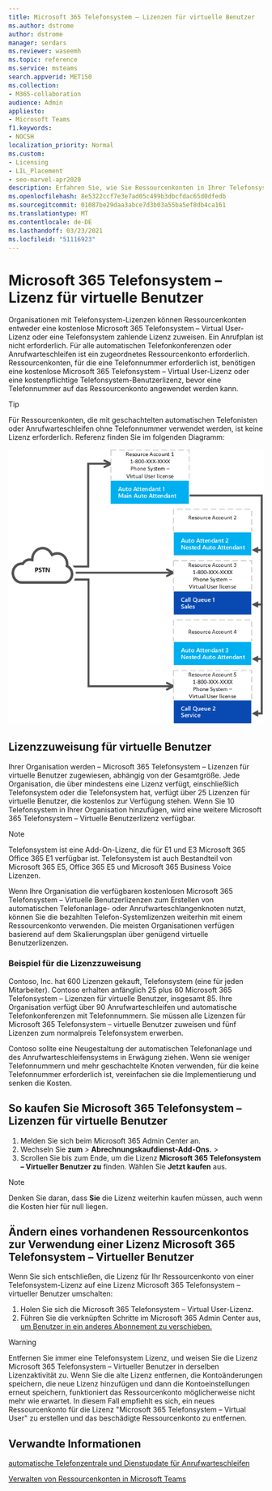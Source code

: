 ```yaml
---
title: Microsoft 365 Telefonsystem – Lizenzen für virtuelle Benutzer
ms.author: dstrome
author: dstrome
manager: serdars
ms.reviewer: waseemh
ms.topic: reference
ms.service: msteams
search.appverid: MET150
ms.collection:
- M365-collaboration
audience: Admin
appliesto:
- Microsoft Teams
f1.keywords:
- NOCSH
localization_priority: Normal
ms.custom:
- Licensing
- LIL_Placement
- seo-marvel-apr2020
description: Erfahren Sie, wie Sie Ressourcenkonten in Ihrer Telefonsystem eine kostenlose Telefonsystem Virtual User-Lizenz oder eine kostenpflichtige Telefonsystem-Benutzerlizenz zuweisen.
ms.openlocfilehash: 8e5322ccf7e3e7ad05c499b3dbcfdac65d0dfedb
ms.sourcegitcommit: 01087be29daa3abce7d3b03a55ba5ef8db4ca161
ms.translationtype: MT
ms.contentlocale: de-DE
ms.lasthandoff: 03/23/2021
ms.locfileid: "51116923"
---
```

# <a name="microsoft-365-phone-system--virtual-user-license"></a>Microsoft 365 Telefonsystem – Lizenz für virtuelle Benutzer

Organisationen mit Telefonsystem-Lizenzen können Ressourcenkonten entweder eine kostenlose Microsoft 365 Telefonsystem – Virtual User-Lizenz oder eine Telefonsystem zahlende Lizenz zuweisen. Ein Anrufplan ist nicht erforderlich. Für alle automatischen Telefonkonferenzen oder Anrufwarteschleifen ist ein zugeordnetes Ressourcenkonto erforderlich. Ressourcenkonten, für die eine Telefonnummer erforderlich ist, benötigen eine kostenlose Microsoft 365 Telefonsystem – Virtual User-Lizenz oder eine kostenpflichtige Telefonsystem-Benutzerlizenz, bevor eine Telefonnummer auf das Ressourcenkonto angewendet werden kann.

> [!TIP]
> Für Ressourcenkonten, die mit geschachtelten automatischen Telefonisten oder Anrufwarteschleifen ohne Telefonnummer verwendet werden, ist keine Lizenz erforderlich. Referenz finden Sie im folgenden Diagramm: 

![Lizenzen für virtuelle Benutzer](../media/resource-account.png)

## <a name="virtual-user-license-allocation"></a>Lizenzzuweisung für virtuelle Benutzer

Ihrer Organisation werden – Microsoft 365 Telefonsystem – Lizenzen für virtuelle Benutzer zugewiesen, abhängig von der Gesamtgröße. Jede Organisation, die über mindestens eine Lizenz verfügt, einschließlich Telefonsystem oder die Telefonsystem hat, verfügt über 25 Lizenzen für virtuelle Benutzer, die kostenlos zur Verfügung stehen. Wenn Sie 10 Telefonsystem in Ihrer Organisation hinzufügen, wird eine weitere Microsoft 365 Telefonsystem – Virtuelle Benutzerlizenz verfügbar.

> [!NOTE]
> Telefonsystem ist eine Add-On-Lizenz, die für E1 und E3 Microsoft 365 Office 365 E1 verfügbar ist. Telefonsystem ist auch Bestandteil von Microsoft 365 E5, Office 365 E5 und Microsoft 365 Business Voice Lizenzen.

Wenn Ihre Organisation die verfügbaren kostenlosen Microsoft 365 Telefonsystem – Virtuelle Benutzerlizenzen zum Erstellen von automatischen Telefonanlage- oder Anrufwarteschlangenknoten nutzt, können Sie die bezahlten Telefon-Systemlizenzen weiterhin mit einem Ressourcenkonto verwenden. Die meisten Organisationen verfügen basierend auf dem Skalierungsplan über genügend virtuelle Benutzerlizenzen. 

### <a name="license-allocation-example"></a>Beispiel für die Lizenzzuweisung

Contoso, Inc. hat 600 Lizenzen gekauft, Telefonsystem (eine für jeden Mitarbeiter). Contoso erhalten anfänglich 25 plus 60 Microsoft 365 Telefonsystem – Lizenzen für virtuelle Benutzer, insgesamt 85. Ihre Organisation verfügt über 90 Anrufwarteschleifen und automatische Telefonkonferenzen mit Telefonnummern. Sie müssen alle Lizenzen für Microsoft 365 Telefonsystem – virtuelle Benutzer zuweisen und fünf Lizenzen zum normalpreis Telefonsystem erwerben.

Contoso sollte eine Neugestaltung der automatischen Telefonanlage und des Anrufwarteschleifensystems in Erwägung ziehen. Wenn sie weniger Telefonnummern und mehr geschachtelte Knoten verwenden, für die keine Telefonnummer erforderlich ist, vereinfachen sie die Implementierung und senken die Kosten.

## <a name="how-to-buy-microsoft-365-phone-system--virtual-user-licenses"></a>So kaufen Sie Microsoft 365 Telefonsystem – Lizenzen für virtuelle Benutzer

1. Melden Sie sich beim Microsoft 365 Admin Center an.
2. Wechseln Sie **zum**  >  **Abrechnungskaufdienst-Add-Ons.**  >  
3. Scrollen Sie bis zum Ende, um die Lizenz **Microsoft 365 Telefonsystem – Virtueller Benutzer zu** finden. Wählen Sie **Jetzt kaufen** aus.

> [!NOTE]
> Denken Sie daran, dass  **Sie** die Lizenz weiterhin kaufen müssen, auch wenn die Kosten hier für null liegen.

## <a name="change-an-existing-resource-account-to-use-a-microsoft-365-phone-system--virtual-user-license"></a>Ändern eines vorhandenen Ressourcenkontos zur Verwendung einer Lizenz Microsoft 365 Telefonsystem – Virtueller Benutzer

Wenn Sie sich entschließen, die Lizenz für Ihr Ressourcenkonto von einer Telefonsystem-Lizenz auf eine Lizenz Microsoft 365 Telefonsystem – virtueller Benutzer umschalten:

1. Holen Sie sich die Microsoft 365 Telefonsystem – Virtual User-Lizenz.
2. Führen Sie die verknüpften Schritte im Microsoft 365 Admin Center aus, [um Benutzer in ein anderes Abonnement zu verschieben.](/microsoft-365/admin/manage/assign-licenses-to-users#move-users-to-a-different-subscription)

> [!WARNING]
> Entfernen Sie immer eine Telefonsystem Lizenz, und weisen Sie die Lizenz Microsoft 365 Telefonsystem – Virtueller Benutzer in derselben Lizenzaktivität zu. Wenn Sie die alte Lizenz entfernen, die Kontoänderungen speichern, die neue Lizenz hinzufügen und dann die Kontoeinstellungen erneut speichern, funktioniert das Ressourcenkonto möglicherweise nicht mehr wie erwartet. In diesem Fall empfiehlt es sich, ein neues Ressourcenkonto für die Lizenz "Microsoft 365 Telefonsystem – Virtual User" zu erstellen und das beschädigte Ressourcenkonto zu entfernen. 

## <a name="related-information"></a>Verwandte Informationen

[automatische Telefonzentrale und Dienstupdate für Anrufwarteschleifen](https://techcommunity.microsoft.com/t5/Microsoft-Teams-Blog/Auto-Attendant-and-Call-Queues-Service-Update/ba-p/564521)

[Verwalten von Ressourcenkonten in Microsoft Teams](../manage-resource-accounts.md)